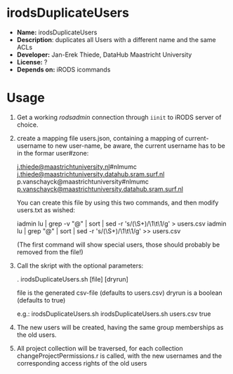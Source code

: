 # irodsDuplicateUsers

* **Name:** irodsDuplicateUsers
* **Description**: duplicates all Users with a different name and the same ACLs
* **Developer:** Jan-Erek Thiede, DataHub Maastricht University
* **License:** ?
* **Depends on:** iRODS icommands

# Usage
1. Get a working _rodsadmin_ connection through `iinit` to iRODS server of choice.

2. create a mapping file users.json, containing a mapping of current-username to new user-name, be aware, the current username
   has to be in the formar user#zone:

   j.thiede@maastrichtuniversity.nl#nlmumc	j.thiede@maastrichtuniversity.datahub.sram.surf.nl
   p.vanschayck@maastrichtuniversity#nlmumc	p.vanschayck@maastrichtuniversity.datahub.sram.surf.nl

   You can create this file by using this two commands, and then modify users.txt as wished:

   iadmin lu | grep -v "@" | sort | sed -r 's/(\S+)/\1\t\1/g' > users.csv
   iadmin lu | grep "@" | sort | sed -r 's/(\S+)/\1\t\1/g' >> users.csv

   (The first command will show special users, those should probably be removed from the file!)

3. Call the skript with the optional parameters:

   . irodsDuplicateUsers.sh [file] [dryrun] 
  
   file is the generated csv-file (defaults to users.csv)
   dryrun is a boolean (defaults to true)

   e.g.: 
     irodsDuplicateUsers.sh
     irodsDuplicateUsers.sh users.csv true   

3. The new users will be created, having the same group memberships as the old users.

4. All project collection will be traversed, for each collection changeProjectPermissions.r is called,
   with the new usernames and the corresponding access rights of the old users


